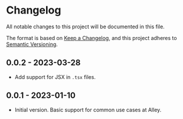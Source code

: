 # Changelog

All notable changes to this project will be documented in this file.

The format is based on [Keep a Changelog](https://keepachangelog.com/en/1.0.0/),
and this project adheres to [Semantic Versioning](https://semver.org/spec/v2.0.0.html).

## 0.0.2 - 2023-03-28

- Add support for JSX in `.tsx` files.

## 0.0.1 - 2023-01-10

- Initial version. Basic support for common use cases at Alley.
